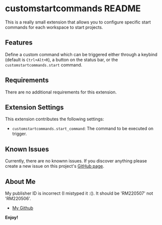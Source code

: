 # customstartcommands README

This is a really small extension that allows you to configure specific start commands for each workspace to start projects.

## Features

Define a custom command which can be triggered either through a keybind (default is `Ctrl+Alt+R`), a button on the status bar, or the `customstartcommands.start` command.

## Requirements

There are no additional requirements for this extension.

## Extension Settings

This extension contributes the following settings:

* `customstartcommands.start_command`: The command to be executed on trigger.

## Known Issues

Currently, there are no knownn issues. If you discover anything please create a new issue on this project's [GitHub page](https://github.com/RM220507/customstartcommands).

## About Me

My publisher ID is incorrect (I mistyped it :(). It should be 'RM220507' not 'RM220506'.

* [My Github](https://github.com/RM220507)

**Enjoy!**
